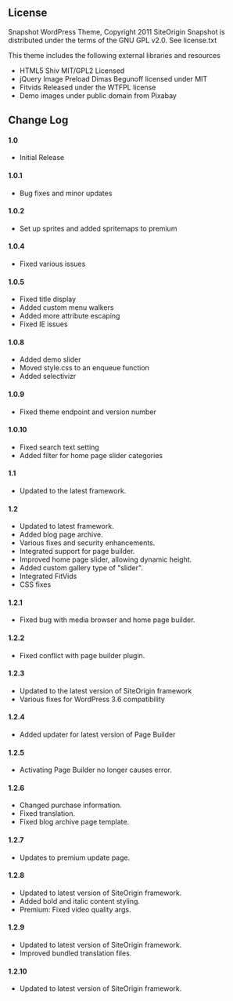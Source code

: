 License
-----------------------------------------------

Snapshot WordPress Theme, Copyright 2011 SiteOrigin
Snapshot is distributed under the terms of the GNU GPL v2.0. See license.txt

This theme includes the following external libraries and resources
* HTML5 Shiv MIT/GPL2 Licensed 
* jQuery Image Preload Dimas Begunoff licensed under MIT
* Fitvids Released under the WTFPL license
* Demo images under public domain from Pixabay

Change Log
-----------------------------------------------

#### 1.0
* Initial Release

#### 1.0.1
* Bug fixes and minor updates

#### 1.0.2
* Set up sprites and added spritemaps to premium

#### 1.0.4
* Fixed various issues

#### 1.0.5
* Fixed title display
* Added custom menu walkers
* Added more attribute escaping
* Fixed IE issues

#### 1.0.8
* Added demo slider
* Moved style.css to an enqueue function
* Added selectivizr

#### 1.0.9
* Fixed theme endpoint and version number

#### 1.0.10
* Fixed search text setting
* Added filter for home page slider categories

#### 1.1
* Updated to the latest framework.

#### 1.2
* Updated to latest framework.
* Added blog page archive.
* Various fixes and security enhancements.
* Integrated support for page builder.
* Improved home page slider, allowing dynamic height.
* Added custom gallery type of "slider".
* Integrated FitVids
* CSS fixes

#### 1.2.1
* Fixed bug with media browser and home page builder.

#### 1.2.2
* Fixed conflict with page builder plugin.

#### 1.2.3
* Updated to the latest version of SiteOrigin framework
* Various fixes for WordPress 3.6 compatibility

#### 1.2.4
* Added updater for latest version of Page Builder

#### 1.2.5
* Activating Page Builder no longer causes error.

#### 1.2.6
* Changed purchase information.
* Fixed translation.
* Fixed blog archive page template.

#### 1.2.7
* Updates to premium update page.

#### 1.2.8
* Updated to latest version of SiteOrigin framework.
* Added bold and italic content styling.
* Premium: Fixed video quality args.

#### 1.2.9
* Updated to latest version of SiteOrigin framework.
* Improved bundled translation files.

#### 1.2.10
* Updated to latest version of SiteOrigin framework.